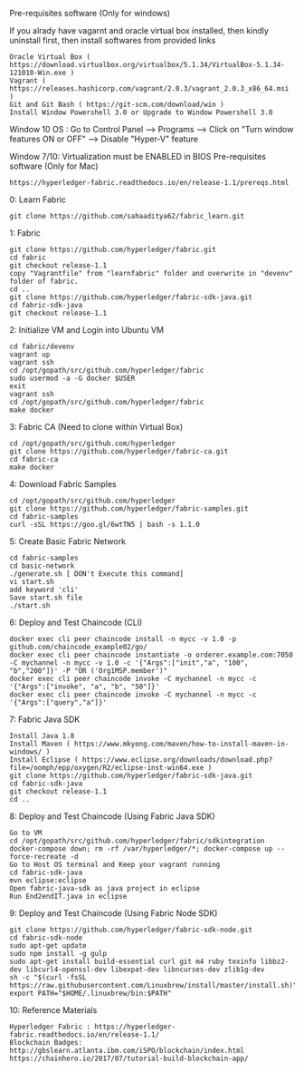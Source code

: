 Pre-requisites software (Only for windows)

If you alrady have vagarnt and oracle virtual box installed, then kindly uninstall first, then install softwares from provided links

    Oracle Virtual Box ( https://download.virtualbox.org/virtualbox/5.1.34/VirtualBox-5.1.34-121010-Win.exe )
    Vagrant ( https://releases.hashicorp.com/vagrant/2.0.3/vagrant_2.0.3_x86_64.msi )
    Git and Git Bash ( https://git-scm.com/download/win )
    Install Window Powershell 3.0 or Upgrade to Window Powershell 3.0

Window 10 OS : Go to Control Panel --> Programs --> Click on "Turn window features ON or OFF" --> Disable "Hyper-V" feature

Window 7/10: Virtualization must be ENABLED in BIOS
Pre-requisites software (Only for Mac)

    https://hyperledger-fabric.readthedocs.io/en/release-1.1/prereqs.html

0: Learn Fabric

    git clone https://github.com/sahaaditya62/fabric_learn.git

1: Fabric

    git clone https://github.com/hyperledger/fabric.git
    cd fabric
    git checkout release-1.1
    copy "Vagrantfile" from "learnfabric" folder and overwrite in "devenv" folder of fabric.
    cd ..
    git clone https://github.com/hyperledger/fabric-sdk-java.git
    cd fabric-sdk-java
    git checkout release-1.1

2: Initialize VM and Login into Ubuntu VM

    cd fabric/devenv
    vagrant up
    vagrant ssh
    cd /opt/gopath/src/github.com/hyperledger/fabric
    sudo usermod -a -G docker $USER
    exit
    vagrant ssh
    cd /opt/gopath/src/github.com/hyperledger/fabric
    make docker

3: Fabric CA (Need to clone within Virtual Box)

    cd /opt/gopath/src/github.com/hyperledger
    git clone https://github.com/hyperledger/fabric-ca.git
    cd fabric-ca
    make docker

4: Download Fabric Samples

    cd /opt/gopath/src/github.com/hyperledger
    git clone https://github.com/hyperledger/fabric-samples.git
    cd fabric-samples
    curl -sSL https://goo.gl/6wtTN5 | bash -s 1.1.0

5: Create Basic Fabric Network

    cd fabric-samples
    cd basic-network
    ./generate.sh [ DON't Execute this command]
    vi start.sh
    add keyword 'cli'
    Save start.sh file
    ./start.sh

6: Deploy and Test Chaincode (CLI)

    docker exec cli peer chaincode install -n mycc -v 1.0 -p github.com/chaincode_example02/go/
    docker exec cli peer chaincode instantiate -o orderer.example.com:7050 -C mychannel -n mycc -v 1.0 -c '{"Args":["init","a", "100", "b","200"]}' -P "OR ('Org1MSP.member')"
    docker exec cli peer chaincode invoke -C mychannel -n mycc -c '{"Args":["invoke", "a", "b", "50"]}'
    docker exec cli peer chaincode invoke -C mychannel -n mycc -c '{"Args":["query","a"]}'

7: Fabric Java SDK

    Install Java 1.8
    Install Maven ( https://www.mkyong.com/maven/how-to-install-maven-in-windows/ )
    Install Eclipse ( https://www.eclipse.org/downloads/download.php?file=/oomph/epp/oxygen/R2/eclipse-inst-win64.exe )
    git clone https://github.com/hyperledger/fabric-sdk-java.git
    cd fabric-sdk-java
    git checkout release-1.1
    cd ..

8: Deploy and Test Chaincode (Using Fabric Java SDK)

    Go to VM
    cd /opt/gopath/src/github.com/hyperledger/fabric/sdkintegration
    docker-compose down; rm -rf /var/hyperledger/*; docker-compose up --force-recreate -d
    Go to Host OS terminal and Keep your vagrant running
    cd fabric-sdk-java
    mvn eclipse:eclipse
    Open fabric-java-sdk as java project in eclipse
    Run End2endIT.java in eclipse

9: Deploy and Test Chaincode (Using Fabric Node SDK)

    git clone https://github.com/hyperledger/fabric-sdk-node.git
    cd fabric-sdk-node
    sudo apt-get update
    sudo npm install -g gulp
    sudo apt-get install build-essential curl git m4 ruby texinfo libbz2-dev libcurl4-openssl-dev libexpat-dev libncurses-dev zlib1g-dev
    sh -c "$(curl -fsSL https://raw.githubusercontent.com/Linuxbrew/install/master/install.sh)"
    export PATH="$HOME/.linuxbrew/bin:$PATH"

10: Reference Materials

    Hyperledger Fabric : https://hyperledger-fabric.readthedocs.io/en/release-1.1/
    Blockchain Badges: http://gbslearn.atlanta.ibm.com/iSPO/blockchain/index.html
    https://chainhero.io/2017/07/tutorial-build-blockchain-app/
